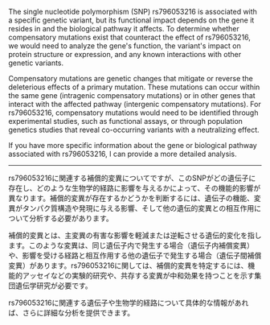 The single nucleotide polymorphism (SNP) rs796053216 is associated with a specific genetic variant, but its functional impact depends on the gene it resides in and the biological pathway it affects. To determine whether compensatory mutations exist that counteract the effect of rs796053216, we would need to analyze the gene's function, the variant's impact on protein structure or expression, and any known interactions with other genetic variants.

Compensatory mutations are genetic changes that mitigate or reverse the deleterious effects of a primary mutation. These mutations can occur within the same gene (intragenic compensatory mutations) or in other genes that interact with the affected pathway (intergenic compensatory mutations). For rs796053216, compensatory mutations would need to be identified through experimental studies, such as functional assays, or through population genetics studies that reveal co-occurring variants with a neutralizing effect.

If you have more specific information about the gene or biological pathway associated with rs796053216, I can provide a more detailed analysis.

---

rs796053216に関連する補償的変異についてですが、このSNPがどの遺伝子に存在し、どのような生物学的経路に影響を与えるかによって、その機能的影響が異なります。補償的変異が存在するかどうかを判断するには、遺伝子の機能、変異がタンパク質構造や発現に与える影響、そして他の遺伝的変異との相互作用について分析する必要があります。

補償的変異とは、主変異の有害な影響を軽減または逆転させる遺伝的変化を指します。このような変異は、同じ遺伝子内で発生する場合（遺伝子内補償変異）や、影響を受ける経路と相互作用する他の遺伝子で発生する場合（遺伝子間補償変異）があります。rs796053216に関しては、補償的変異を特定するには、機能的アッセイなどの実験的研究や、共存する変異が中和効果を持つことを示す集団遺伝学研究が必要です。

rs796053216に関連する遺伝子や生物学的経路について具体的な情報があれば、さらに詳細な分析を提供できます。